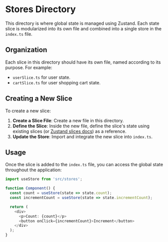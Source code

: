 # Stores Directory

This directory is where global state is managed using Zustand. Each state slice is modularized into its own file and combined into a single store in the `index.ts` file.

## Organization

Each slice in this directory should have its own file, named according to its purpose. For example:

- `userSlice.ts` for user state.
- `cartSlice.ts` for user shopping cart state.

## Creating a New Slice

To create a new slice:

1. **Create a Slice File**: Create a new file in this directory.
2. **Define the Slice**: Inside the new file, define the slice's state using existing slices (or [Zustand slices docs](https://zustand.docs.pmnd.rs/guides/slices-pattern)) as a reference.
3. **Update the Store**: Import and integrate the new slice into `index.ts`.

## Usage

Once the slice is added to the `index.ts` file, you can access the global state throughout the application:

```typescript
import useStore from 'src/stores';

function Component() {
  const count = useStore(state => state.count);
  const incrementCount = useStore(state => state.incrementCount);

  return (
    <div>
      <p>Count: {count}</p>
      <button onClick={incrementCount}>Increment</button>
    </div>
  );
}
```
